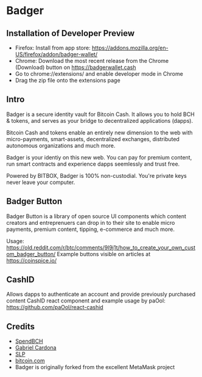 # Badger

## Installation of Developer Preview
- Firefox: Install from app store: https://addons.mozilla.org/en-US/firefox/addon/badger-wallet/
- Chrome: Download the most recent release from the Chrome (Download) button on https://badgerwallet.cash
- Go to chrome://extensions/ and enable developer mode in Chrome
- Drag the zip file onto the extensions page

## Intro

Badger is a secure identity vault for Bitcoin Cash. It allows you to hold BCH & tokens, and serves as your bridge to decentralized applications (dapps).

Bitcoin Cash and tokens enable an entirely new dimension to the web with micro-payments, smart-assets, decentralized exchanges, distributed autonomous organizations and much more.

Badger is your identiy on this new web. You can pay for premium content, run smart contracts and experience dapps seemlessly and trust free.

Powered by BITBOX, Badger is 100% non-custodial. You're private keys never leave your computer.

## Badger Button

Badger Button is a library of open source UI components which content creators and entreprenuers can drop in to their site to enable micro payments, premium content, tipping, e-commerce and much more.

Usage: https://old.reddit.com/r/btc/comments/9l9j1t/how_to_create_your_own_custom_badger_button/
Example buttons visible on articles at https://coinspice.io/

## CashID
Allows dapps to authenticate an account and provide previously purchased content
CashID react component and example usage by paOol: https://github.com/paOol/react-cashid


## Credits

- [SpendBCH](https://twitter.com/SpendBCH_io)
- [Gabriel Cardona](https://twitter.com/cgcardona)
- [SLP](https://twitter.com/simpleledger)
- [bitcoin.com](https://developer.bitcoin.com)
- Badger is originally forked from the excellent MetaMask project
